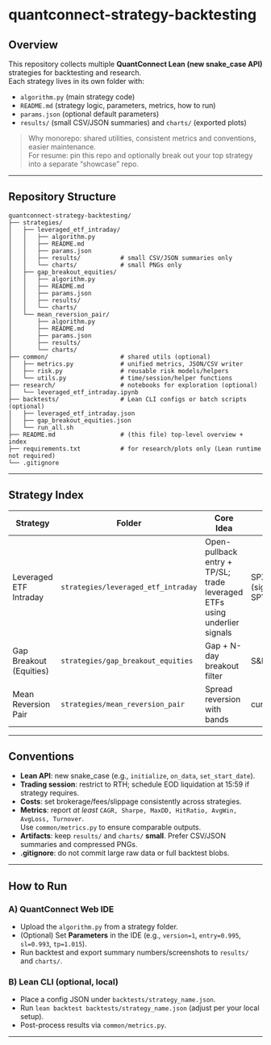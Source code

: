 # quantconnect-strategy-backtesting

## Overview
This repository collects multiple **QuantConnect Lean (new snake_case API)** strategies for backtesting and research.  
Each strategy lives in its own folder with:
- `algorithm.py` (main strategy code)
- `README.md` (strategy logic, parameters, metrics, how to run)
- `params.json` (optional default parameters)
- `results/` (small CSV/JSON summaries) and `charts/` (exported plots)

> Why monorepo: shared utilities, consistent metrics and conventions, easier maintenance.  
> For resume: pin this repo and optionally break out your top strategy into a separate “showcase” repo.

---

## Repository Structure
```
quantconnect-strategy-backtesting/
├── strategies/
│   ├── leveraged_etf_intraday/
│   │   ├── algorithm.py
│   │   ├── README.md
│   │   ├── params.json
│   │   ├── results/           # small CSV/JSON summaries only
│   │   └── charts/            # small PNGs only
│   ├── gap_breakout_equities/
│   │   ├── algorithm.py
│   │   ├── README.md
│   │   ├── params.json
│   │   ├── results/
│   │   └── charts/
│   └── mean_reversion_pair/
│       ├── algorithm.py
│       ├── README.md
│       ├── params.json
│       ├── results/
│       └── charts/
├── common/                    # shared utils (optional)
│   ├── metrics.py             # unified metrics, JSON/CSV writer
│   ├── risk.py                # reusable risk models/helpers
│   └── utils.py               # time/session/helper functions
├── research/                  # notebooks for exploration (optional)
│   └── leveraged_etf_intraday.ipynb
├── backtests/                 # Lean CLI configs or batch scripts (optional)
│   ├── leveraged_etf_intraday.json
│   ├── gap_breakout_equities.json
│   └── run_all.sh
├── README.md                  # (this file) top-level overview + index
├── requirements.txt           # for research/plots only (Lean runtime not required)
└── .gitignore
```

---

## Strategy Index
| Strategy | Folder | Core Idea | Universe | Exit | Notes |
|---|---|---|---|---|---|
| Leveraged ETF Intraday | `strategies/leveraged_etf_intraday` | Open-pullback entry + TP/SL; trade leveraged ETFs using underlier signals | SPXL/NVDL/TMF (signals: SPY/NVDA/TLT) | ±1.5% / −0.7% & EOD | two modes: multi-entry / single-position |
| Gap Breakout (Equities) | `strategies/gap_breakout_equities` | Gap + N-day breakout filter | S&P500 | T+1 or TP/SL | daily/minute versions |
| Mean Reversion Pair | `strategies/mean_reversion_pair` | Spread reversion with bands | curated pairs | band exit | risk parity sizing |

---

## Conventions
- **Lean API**: new snake_case (e.g., `initialize`, `on_data`, `set_start_date`).
- **Trading session**: restrict to RTH; schedule EOD liquidation at 15:59 if strategy requires.
- **Costs**: set brokerage/fees/slippage consistently across strategies.
- **Metrics**: report *at least* `CAGR, Sharpe, MaxDD, HitRatio, AvgWin, AvgLoss, Turnover`.  
  Use `common/metrics.py` to ensure comparable outputs.
- **Artifacts**: keep `results/` and `charts/` **small**. Prefer CSV/JSON summaries and compressed PNGs.
- **.gitignore**: do not commit large raw data or full backtest blobs.

---

## How to Run
### A) QuantConnect Web IDE
- Upload the `algorithm.py` from a strategy folder.
- (Optional) Set **Parameters** in the IDE (e.g., `version=1`, `entry=0.995`, `sl=0.993`, `tp=1.015`).
- Run backtest and export summary numbers/screenshots to `results/` and `charts/`.

### B) Lean CLI (optional, local)
- Place a config JSON under `backtests/strategy_name.json`.
- Run `lean backtest backtests/strategy_name.json` (adjust per your local setup).
- Post-process results via `common/metrics.py`.

---

